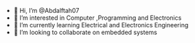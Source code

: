 - 👋 Hi, I’m @Abdalftah07
- 👀 I’m interested in Computer ,Programming and Electronics
- 🌱 I’m currently learning Electrical and Electronics Engineering
- 💞️ I’m looking to collaborate on embedded systems
